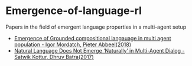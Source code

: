 # Emergence-of-language-rl
Papers in the field of emergent language properties in a multi-agent setup

- [Emergence of Grounded compositional langauage in multi agent population - Igor Mordatch, Pieter Abbeel(2018)](
https://arxiv.org/pdf/1703.04908.pdf)
- [Natural Language Does Not Emerge ‘Naturally’ in Multi-Agent Dialog - Satwik Kottur, Dhruv Batra(2017)](https://aclanthology.org/D17-1321.pdf)
